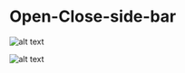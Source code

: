 # Open-Close-side-bar


![alt text](https://cdn.discordapp.com/attachments/1034201385614463140/1041064479422697562/image.png)

![alt text](https://cdn.discordapp.com/attachments/1034201385614463140/1041064973494915093/image.png)
